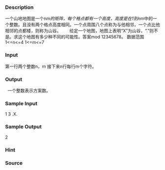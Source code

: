 
### Description

一个山地地图是一个n*m的矩阵，每个格点都有一个高度，高度是在1到n*m中的一个整数。且没有两个格点高度相同。一个点周围八个点称为与他相邻，一个点比他相邻的点都矮，则称为山谷。
      给定一个地图，地图上表明“X”为山谷，“.”则不是。求这个地图有多少种不同的可能性。答案mod 12345678。
数据范围
1<=n<=4
1<=m<=7
### Input
第一行两个整数n，m
接下来n行每行m个字符。
### Output
 
一个整数表示方案数。
### Sample Input
1 3
.X.

### Sample Output
2
### Hint

### Source
